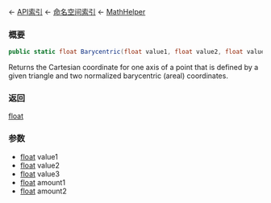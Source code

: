← [API索引](Api-Index) ← [命名空间索引](Namespace-Index) ← [MathHelper](VRageMath.MathHelper)

### 概要

```csharp
public static float Barycentric(float value1, float value2, float value3, float amount1, float amount2)
```

Returns the Cartesian coordinate for one axis of a point that is defined by a given triangle and two normalized barycentric (areal) coordinates.

### 返回

[float](https://docs.microsoft.com/en-us/dotnet/api/System.Single?view=netframework-4.6)

### 参数

* [float](https://docs.microsoft.com/en-us/dotnet/api/System.Single?view=netframework-4.6) value1
* [float](https://docs.microsoft.com/en-us/dotnet/api/System.Single?view=netframework-4.6) value2
* [float](https://docs.microsoft.com/en-us/dotnet/api/System.Single?view=netframework-4.6) value3
* [float](https://docs.microsoft.com/en-us/dotnet/api/System.Single?view=netframework-4.6) amount1
* [float](https://docs.microsoft.com/en-us/dotnet/api/System.Single?view=netframework-4.6) amount2
